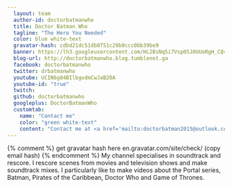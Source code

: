 ```yaml
---
  layout: team
  author-id: doctorbatmanwho
  title: Doctor Batman Who
  tagline: "The Hero You Needed"
  color: blue white-text
  gravatar-hash: cdbd21dc51db0751c29b8ccc0bb39be9
  banner: https://lh3.googleusercontent.com/HL2BsNq5i7Vsp05J0UUoRgH_CQvb5ouDSeNtm0Q9BjII-isZ-0GXhmPBUwAJOJsM89pzgAvbayQLZ_nAN3-i3RpdfNIhl1LGjWpdX_92DpT_jpsLavc-vSbppoYftYFxWyaQ6TL6sOMnYcw8kwrBYj2IKt9p9zG-FbFYNmoupaQeWY6oBkBNwvdlyOYTkvePciqz8g-mnn4hETSDm1lA1eq4-Q_CkExNKJDGDRAWEVsHcWklJA-uN5B6TbKj9YzsT3mh4ECGHZKzgQdXhBQ5KeX8POUDC5Vq9GNQf77U4UgiXlWBZ1bkS7KfX62n3HCYkhPNEl-IW1KKSkATgv7EMjCq6YHfYI7kZh2nNZiOoVGsKfTpNdZPbxaN1ek57zrKEkMG76CKTJLG0AK0vdfYUoteNeI4uwawoqbtSNDEGmr_bQ3o6IkSHbjNy30vArd1FsJh62lCN3ncDwWFhDsi2et6td0CylvUMWCHBw8AvWE3DMzLJvxnaAQKjLHwNyPpNK1i1jR8QnVOeXOZkw6o-gBqH57wHOhFx7DtjZ4VB_wyBRNXHqagfPITmXtcJGlaB86SQgeHR9UbqOdWth09qEZhqI9r4ChlJE60sdiC3XId4OKOqGHn_RVPD5lL0rklBJT9LYSvajpVMmQKgO89xI3A_QDWa1bNdQ=w1560-h878-no
  blog-url: http://doctorbatmanwho.blog.tumblenet.ga
  facebook: doctorbatmanwho
  twitter: drbatmanwho
  youtube: UCIN6g84BIlbgodmCwJaB2OA
  youtube-id: "true"
  twitch:
  github: doctorbatmanwho
  googleplus: DoctorBatmanWho
  customtab:
    name: "Contact me"
    color: "green white-text"
    content: "Contact me at <a href='mailto:doctorbatman2015@outlook.com'>doctorbatman2015@outlook.com</a> and <a href='mailto:doctorbatmanwho@tumblenet.ga'>doctorbatmanwho@tumblenet.ga</a> for queries and information."
---
```

{% comment %} get gravatar hash here en.gravatar.com/site/check/ (copy email hash) {% endcomment %}
My channel specialises in soundtrack and rescore. I rescore scenes from movies and television shows and make soundtrack mixes. I particularly like to make videos about the Portal series, Batman, Pirates of the Caribbean, Doctor Who and Game of Thrones.
